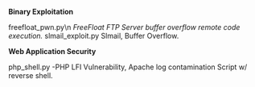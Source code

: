 **Binary Exploitation**

freefloat_pwn.py\n
*FreeFloat FTP Server buffer overflow remote code execution.*
slmail_exploit.py
Slmail, Buffer Overflow.

**Web Application Security**

php_shell.py
-PHP LFI Vulnerability, Apache log contamination Script w/ reverse shell.
